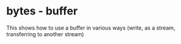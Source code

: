 # bytes - buffer

This shows how to use a buffer in various ways (write, as a stream, transferring to another stream)
